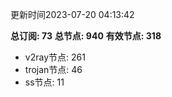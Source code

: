 更新时间2023-07-20 04:13:42

**总订阅: 73**
**总节点: 940**
**有效节点: 318**
- v2ray节点: 261
- trojan节点: 46
- ss节点: 11
